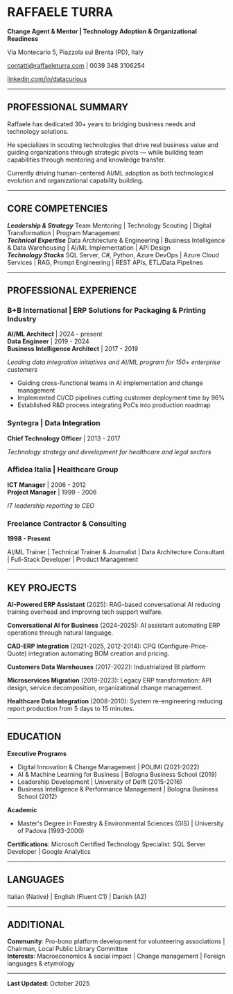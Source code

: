 # RAFFAELE TURRA

**Change Agent & Mentor | Technology Adoption & Organizational Readiness**

Via Montecarlo 5, Piazzola sul Brenta (PD), Italy

contatti@raffaeleturra.com | 0039 348 3106254

[linkedin.com/in/datacurious](https://www.linkedin.com/in/datacurious/)

---

## PROFESSIONAL SUMMARY

Raffaele has dedicated 30+ years to bridging business needs and technology solutions.

He specializes in scouting technologies that drive real business value and guiding organizations through strategic pivots — while building team capabilities through mentoring and knowledge transfer.

Currently driving human-centered AI/ML adoption as both technological evolution and organizational capability building.

---

## CORE COMPETENCIES

***Leadership & Strategy*** Team Mentoring | Technology Scouting | Digital Transformation | Program Management<br/>
***Technical Expertise*** Data Architecture & Engineering | Business Intelligence & Data Warehousing | AI/ML Implementation | API Design<br/>
***Technology Stacks*** SQL Server, C#, Python, Azure DevOps | Azure Cloud Services | RAG, Prompt Engineering | REST APIs, ETL/Data Pipelines

---

## PROFESSIONAL EXPERIENCE

### B+B International | ERP Solutions for Packaging & Printing Industry

**AI/ML Architect** | 2024 - present<br />
**Data Engineer** | 2019 - 2024<br />
**Business Intelligence Architect** | 2017 - 2019

*Leading data integration initiatives and AI/ML program for 150+ enterprise customers*

* Guiding cross-functional teams in AI implementation and change management
* Implemented CI/CD pipelines cutting customer deployment time by 96%
* Established R&D process integrating PoCs into production roadmap

### Syntegra | Data Integration
**Chief Technology Officer** | 2013 - 2017

*Technology strategy and development for healthcare and legal sectors*

### Affidea Italia | Healthcare Group
**ICT Manager** | 2006 - 2012<br />
**Project Manager** | 1999 - 2006

*IT leadership reporting to CEO*

### Freelance Contractor & Consulting
**1998 - Present**

AI/ML Trainer | Technical Trainer & Journalist | Data Architecture Consultant | Full-Stack Developer | Product Management

---

## KEY PROJECTS

**AI-Powered ERP Assistant** (2025): RAG-based conversational AI reducing training overhead and improving tech support welfare.

**Conversational AI for Business** (2024-2025): AI assistant automating ERP operations through natural language.

**CAD-ERP Integration** (2021-2025, 2012-2014): CPQ (Configure-Price-Quote) integration automating BOM creation and pricing.

**Customers Data Warehouses** (2017-2022): Industrialized BI platform

**Microservices Migration** (2019-2023): Legacy ERP transformation: API design, service decomposition, organizational change management.

**Healthcare Data Integration** (2008-2010): System re-engineering reducing report production from 5 days to 15 minutes.

---

## EDUCATION

**Executive Programs**

* Digital Innovation & Change Management | POLIMI (2021-2022)
* AI & Machine Learning for Business | Bologna Business School (2019)
* Leadership Development | University of Delft (2015-2016)
* Business Intelligence & Performance Management | Bologna Business School (2012)

**Academic**

* Master's Degree in Forestry & Environmental Sciences (GIS) | University of Padova (1993-2000)

**Certifications**: Microsoft Certified Technology Specialist: SQL Server Developer | Google Analytics

---

## LANGUAGES

Italian (Native) | English (Fluent C1) | Danish (A2)

---

## ADDITIONAL

**Community**: Pro-bono platform development for volunteering associations | Chairman, Local Public Library Committee<br />
**Interests**: Macroeconomics & social impact | Change management | Foreign languages & etymology

---

**Last Updated**: October 2025
